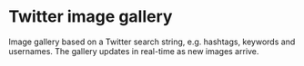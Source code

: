 # Twitter image gallery

Image gallery based on a Twitter search string, e.g. hashtags, keywords and usernames. The gallery updates in real-time as new images arrive. 
